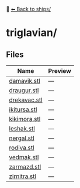 📁 [⬅ Back to ships/](../README.md)

# triglavian/

## Files

| Name | Preview |
|------|---------|
| [damavik.stl](./damavik.stl) | — |
| [draugur.stl](./draugur.stl) | — |
| [drekavac.stl](./drekavac.stl) | — |
| [ikitursa.stl](./ikitursa.stl) | — |
| [kikimora.stl](./kikimora.stl) | — |
| [leshak.stl](./leshak.stl) | — |
| [nergal.stl](./nergal.stl) | — |
| [rodiva.stl](./rodiva.stl) | — |
| [vedmak.stl](./vedmak.stl) | — |
| [zarmazd.stl](./zarmazd.stl) | — |
| [zirnitra.stl](./zirnitra.stl) | — |